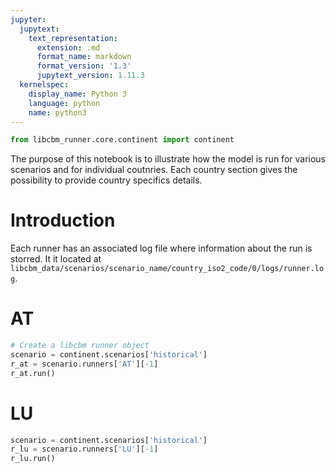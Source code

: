 ```yaml
---
jupyter:
  jupytext:
    text_representation:
      extension: .md
      format_name: markdown
      format_version: '1.3'
      jupytext_version: 1.11.3
  kernelspec:
    display_name: Python 3
    language: python
    name: python3
---
```


```python
from libcbm_runner.core.continent import continent
```

The purpose of this notebook is to illustrate how the model is run for various scenarios and for individual coutnries. Each country section gives the possibility to provide country specifics details.


# Introduction

Each runner has an associated log file where information about the run is storred. It it located at `libcbm_data/scenarios/scenario_name/country_iso2_code/0/logs/runner.log`.



# AT

```python
# Create a libcbm runner object
scenario = continent.scenarios['historical']
r_at = scenario.runners['AT'][-1]
r_at.run()
```

# LU

```python
scenario = continent.scenarios['historical']
r_lu = scenario.runners['LU'][-1]
r_lu.run()
```
